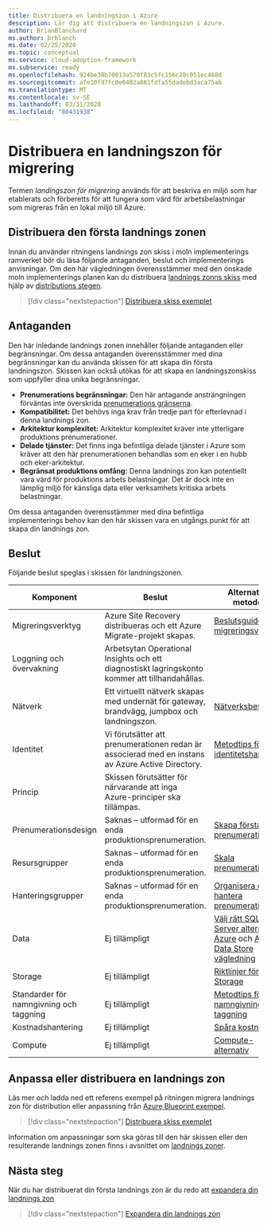 ```yaml
---
title: Distribuera en landningszon i Azure
description: Lär dig att distribuera en landningszon i Azure.
author: BrianBlanchard
ms.author: brblanch
ms.date: 02/25/2020
ms.topic: conceptual
ms.service: cloud-adoption-framework
ms.subservice: ready
ms.openlocfilehash: 924be38b70013a570f83c5fc156c28c051ec468d
ms.sourcegitcommit: afe10f97fc0e0402a881fdfa55dadebd3aca75ab
ms.translationtype: MT
ms.contentlocale: sv-SE
ms.lasthandoff: 03/31/2020
ms.locfileid: "80431938"
---
```

<!-- cSpell:ignore vCPUs jumpbox -->

# <a name="deploy-a-migration-landing-zone"></a>Distribuera en landningszon för migrering

Termen *landingszon för migrering* används för att beskriva en miljö som har etablerats och förberetts för att fungera som värd för arbetsbelastningar som migreras från en lokal miljö till Azure.

## <a name="deploy-the-first-landing-zone"></a>Distribuera den första landnings zonen

Innan du använder ritningens landnings zon skiss i moln implementerings ramverket bör du läsa följande antaganden, beslut och implementerings anvisningar. Om den här vägledningen överensstämmer med den önskade moln implementerings planen kan du distribuera [landnings zonns skiss](https://docs.microsoft.com/azure/governance/blueprints/samples/caf-migrate-landing-zone/index) med hjälp av [distributions stegen][deploy-sample].

> [!div class="nextstepaction"]
> [Distribuera skiss exemplet][deploy-sample]

## <a name="assumptions"></a>Antaganden

Den här inledande landnings zonen innehåller följande antaganden eller begränsningar. Om dessa antaganden överensstämmer med dina begränsningar kan du använda skissen för att skapa din första landningszon. Skissen kan också utökas för att skapa en landningszonskiss som uppfyller dina unika begränsningar.

- **Prenumerations begränsningar:** Den här antagande ansträngningen förväntas inte överskrida [prenumerations gränserna](https://docs.microsoft.com/azure/azure-subscription-service-limits).
- **Kompatibilitet:** Det behövs inga krav från tredje part för efterlevnad i denna landnings zon.
- **Arkitektur komplexitet:** Arkitektur komplexitet kräver inte ytterligare produktions prenumerationer.
- **Delade tjänster:** Det finns inga befintliga delade tjänster i Azure som kräver att den här prenumerationen behandlas som en eker i en hubb och eker-arkitektur.
- **Begränsat produktions omfång:** Denna landnings zon kan potentiellt vara värd för produktions arbets belastningar. Det är dock inte en lämplig miljö för känsliga data eller verksamhets kritiska arbets belastningar.

Om dessa antaganden överensstämmer med dina befintliga implementerings behov kan den här skissen vara en utgångs punkt för att skapa din landnings zon.

## <a name="decisions"></a>Beslut

Följande beslut speglas i skissen för landningszonen.

| Komponent                    | Beslut                                                                                         | Alternativa metoder                                                                                                                                                                                                                                                                |
|------------------------------|---------------------------------------------------------------------------------------------------|-------------------------------------------------------------------------------------------------------------------------------------------------------------------------------------------------------------------------------------------------------------------------------------- |
| Migreringsverktyg              | Azure Site Recovery distribueras och ett Azure Migrate-projekt skapas.                | [Beslutsguide för migreringsverktyg](../../decision-guides/migrate-decision-guide/index.md)                                                                                                                                                                                               |
| Loggning och övervakning       | Arbetsytan Operational Insights och ett diagnostiskt lagringskonto kommer att tillhandahållas.                |                                                                                                                                                                                                                                                                                       |
| Nätverk                      | Ett virtuellt nätverk skapas med undernät för gateway, brandvägg, jumpbox och landningszon.  | [Nätverksbeslut](../considerations/networking-options.md)                                                                                                                                                                                                                       |
| Identitet                     | Vi förutsätter att prenumerationen redan är associerad med en instans av Azure Active Directory. | [Metodtips för identitetshantering](https://docs.microsoft.com/azure/security/azure-security-identity-management-best-practices?toc=https://docs.microsoft.com/azure/cloud-adoption-framework/toc.json&bc=https://docs.microsoft.com/azure/cloud-adoption-framework/_bread/toc.json) |
| Princip                       | Skissen förutsätter för närvarande att inga Azure-principer ska tillämpas.                        |                                                                                                                                                                                                                                                                                       |
| Prenumerationsdesign          | Saknas – utformad för en enda produktionsprenumeration.                                              | [Skapa första prenumerationer](../azure-best-practices/initial-subscriptions.md)                                                                                                                                                                                                      |
| Resursgrupper              | Saknas – utformad för en enda produktionsprenumeration.                                              | [Skala prenumerationer](../azure-best-practices/scale-subscriptions.md)                                                                                                                                                                                                                 |
| Hanteringsgrupper            | Saknas – utformad för en enda produktionsprenumeration.                                              | [Organisera och hantera prenumerationer](../azure-best-practices/organize-subscriptions.md)                                                                                                                                                                                                |
| Data                         | Ej tillämpligt                                                                                               | [Välj rätt SQL Server alternativ i Azure](https://docs.microsoft.com/azure/sql-database/sql-database-paas-vs-sql-server-iaas) och [Azure Data Store vägledning](https://docs.microsoft.com/azure/architecture/guide/technology-choices/data-store-overview)                       |
| Storage                      | Ej tillämpligt                                                                                               | [Riktlinjer för Azure Storage](../considerations/storage-options.md)                                                                                                                                                                                                                        |
| Standarder för namngivning och taggning | Ej tillämpligt                                                                                               | [Metodtips för namngivning och taggning](../azure-best-practices/naming-and-tagging.md)                                                                                                                                                                                                    |
| Kostnadshantering              | Ej tillämpligt                                                                                               | [Spåra kostnader](../azure-best-practices/track-costs.md)                                                                                                                                                                                                                              |
| Compute                      | Ej tillämpligt                                                                                               | [Compute-alternativ](../considerations/compute-options.md)                                                                                                                                                                                                                               |

## <a name="customize-or-deploy-a-landing-zone"></a>Anpassa eller distribuera en landnings zon

Läs mer och ladda ned ett referens exempel på ritningen migrera landnings zon för distribution eller anpassning från [Azure Blueprint exempel][deploy-sample].

> [!div class="nextstepaction"]
> [Distribuera skiss exemplet][deploy-sample]

Information om anpassningar som ska göras till den här skissen eller den resulterande landnings zonen finns i avsnittet om [landnings zoner](../considerations/index.md).

## <a name="next-steps"></a>Nästa steg

När du har distribuerat din första landnings zon är du redo att [expandera din landnings zon](../considerations/index.md)

> [!div class="nextstepaction"]
> [Expandera din landnings zon](../considerations/index.md)

<!-- links -->

[deploy-sample]: https://docs.microsoft.com/azure/governance/blueprints/samples/caf-migrate-landing-zone/deploy
